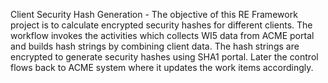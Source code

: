 Client Security Hash Generation - The objective of this RE Framework project is to calculate encrypted security hashes for different clients. The workflow invokes the activities which collects WI5 data from ACME portal and builds hash strings by combining client data. The hash strings are encrypted to generate security hashes using SHA1 portal. Later the control flows back to ACME system where it updates the work items accordingly.
